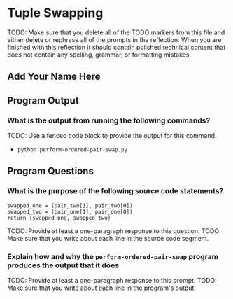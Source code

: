 # Tuple Swapping

TODO: Make sure that you delete all of the TODO markers from this file and
either delete or rephrase all of the prompts in the reflection. When you are
finished with this reflection it should contain polished technical content that
does not contain any spelling, grammar, or formatting mistakes.

## Add Your Name Here

## Program Output

### What is the output from running the following commands?

TODO: Use a fenced code block to provide the output for this command.

- `python perform-ordered-pair-swap.py`

## Program Questions

### What is the purpose of the following source code statements?

```
swapped_one = (pair_two[1], pair_two[0])
swapped_two = (pair_one[1], pair_one[0])
return (swapped_one, swapped_two)
```

TODO: Provide at least a one-paragraph response to this question.
TODO: Make sure that you write about each line in the source code segment.

### Explain how and why the `perform-ordered-pair-swap` program produces the output that it does

TODO: Provide at least a one-paragraph response to this prompt.
TODO: Make sure that you write about each line in the program's output.
